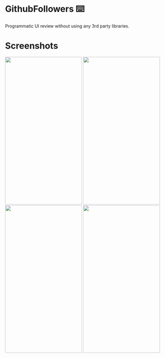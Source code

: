 # GithubFollowers ⌨️
Programmatic UI review without using any 3rd party libraries.

# Screenshots
<img src="https://user-images.githubusercontent.com/3236032/109266101-ec29af80-784a-11eb-827d-5512866ed6f2.png" width="250" height="480"> <img src="https://user-images.githubusercontent.com/3236032/109266109-ee8c0980-784a-11eb-835f-10c26fe00d84.png" width="250" height="480"> <img src="https://user-images.githubusercontent.com/3236032/109266113-f0ee6380-784a-11eb-8fbb-1372478750e0.png" width="250" height="480"> <img src="https://user-images.githubusercontent.com/3236032/109266118-f21f9080-784a-11eb-99b6-ec71539231ed.png" width="250" height="480">
